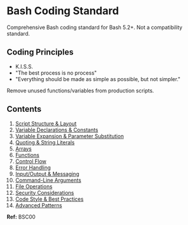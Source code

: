 # Bash Coding Standard

Comprehensive Bash coding standard for Bash 5.2+. Not a compatibility standard.

## Coding Principles
- K.I.S.S.
- "The best process is no process"
- "Everything should be made as simple as possible, but not simpler."

Remove unused functions/variables from production scripts.

## Contents
1. [Script Structure & Layout](#script-structure--layout)
2. [Variable Declarations & Constants](#variable-declarations--constants)
3. [Variable Expansion & Parameter Substitution](#variable-expansion--parameter-substitution)
4. [Quoting & String Literals](#quoting--string-literals)
5. [Arrays](#arrays)
6. [Functions](#functions)
7. [Control Flow](#control-flow)
8. [Error Handling](#error-handling)
9. [Input/Output & Messaging](#inputoutput--messaging)
10. [Command-Line Arguments](#command-line-arguments)
11. [File Operations](#file-operations)
12. [Security Considerations](#security-considerations)
13. [Code Style & Best Practices](#code-style--best-practices)
14. [Advanced Patterns](#advanced-patterns)

**Ref:** BSC00
